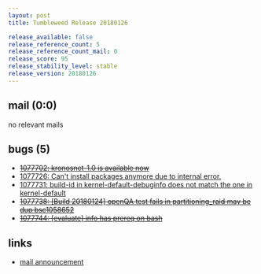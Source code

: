 ```yaml
---
layout: post
title: Tumbleweed Release 20180126

release_available: false
release_reference_count: 5
release_reference_count_mail: 0
release_score: 95
release_stability_level: stable
release_version: 20180126
---
```


## mail (0:0)

no relevant mails

## bugs (5)

<!--more-->

- ~~[1077702: kronosnet-1.0 is available now](https://bugzilla.opensuse.org/show_bug.cgi?id=1077702)~~
- [1077726: Can't install packages anymore due to internal error.](https://bugzilla.opensuse.org/show_bug.cgi?id=1077726)
- [1077731: build-id in kernel-default-debuginfo does not match the one in kernel-default](https://bugzilla.opensuse.org/show_bug.cgi?id=1077731)
- ~~[1077738: [Build 20180124] openQA test fails in partitioning_raid may be dup bsc1058652](https://bugzilla.opensuse.org/show_bug.cgi?id=1077738)~~
- ~~[1077744: [evaluate] info has prereq on bash](https://bugzilla.opensuse.org/show_bug.cgi?id=1077744)~~



## links

- [mail announcement](https://lists.opensuse.org/opensuse-factory/2018-01/msg00642.html)
